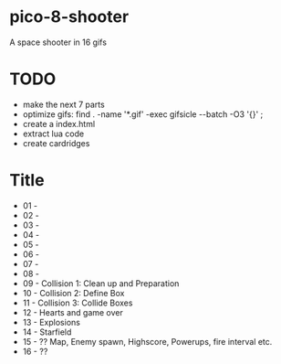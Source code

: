 # pico-8-shooter
A space shooter in 16 gifs

# TODO
 * make the next 7 parts
 * optimize gifs: find . -name '*.gif' -exec gifsicle --batch -O3 '{}' \;
 * create a index.html
 * extract lua code
 * create cardridges

# Title
 * 01 - 
 * 02 -
 * 03 -
 * 04 - 
 * 05 - 
 * 06 - 
 * 07 - 
 * 08 - 
 * 09 - Collision 1: Clean up and Preparation
 * 10 - Collision 2: Define Box
 * 11 - Collision 3: Collide Boxes
 * 12 - Hearts and game over 
 * 13 - Explosions
 * 14 - Starfield
 * 15 - ?? Map, Enemy spawn, Highscore, Powerups, fire interval etc.
 * 16 - ??

